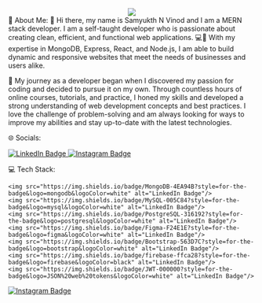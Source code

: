 <div id="header" align="center">
  <img src="https://miro.medium.com/v2/resize:fit:3200/0*de0IdiUSoJTwgsys.gif"/>
</div>
💫 About Me:
👋 Hi there, my name is Samyukth N Vinod and I am a MERN stack developer. I am a self-taught developer who is passionate about creating clean, efficient, and functional web applications. 💻🚀 With my expertise in MongoDB, Express, React, and Node.js, I am able to build dynamic and responsive websites that meet the needs of businesses and users alike.

🚀 My journey as a developer began when I discovered my passion for coding and decided to pursue it on my own. Through countless hours of online courses, tutorials, and practice, I honed my skills and developed a strong understanding of web development concepts and best practices. I love the challenge of problem-solving and am always looking for ways to improve my abilities and stay up-to-date with the latest technologies.

🌐 Socials:

<div >
 <a href="https://www.linkedin.com/in/samyukth-vinod-a86113220/">
    <img src="https://img.shields.io/badge/LinkedIn-blue?style=for-the-badge&logo=linkedin&logoColor=white" alt="LinkedIn Badge"/>
  </a>
  <a href="https://www.instagram.com/samyukth._/">
    <img src="https://img.shields.io/badge/Instagram-E4405F?style=for-the-badge&logo=instagram&logoColor=white" alt="Instagram Badge"/>
  </a>
</div>


💻 Tech Stack:
<div >

    <img src="https://img.shields.io/badge/MongoDB-4EA94B?style=for-the-badge&logo=mongodb&logoColor=white" alt="LinkedIn Badge"/>
    <img src="https://img.shields.io/badge/MySQL-005C84?style=for-the-badge&logo=mysql&logoColor=white" alt="LinkedIn Badge"/>
    <img src="https://img.shields.io/badge/PostgreSQL-316192?style=for-the-badge&logo=postgresql&logoColor=white" alt="LinkedIn Badge"/>
    <img src="https://img.shields.io/badge/Figma-F24E1E?style=for-the-badge&logo=figma&logoColor=white" alt="LinkedIn Badge"/>
    <img src="https://img.shields.io/badge/Bootstrap-563D7C?style=for-the-badge&logo=bootstrap&logoColor=white" alt="LinkedIn Badge"/>
    <img src="https://img.shields.io/badge/firebase-ffca28?style=for-the-badge&logo=firebase&logoColor=black" alt="LinkedIn Badge"/>
    <img src="https://img.shields.io/badge/JWT-000000?style=for-the-badge&logo=JSON%20web%20tokens&logoColor=white" alt="LinkedIn Badge"/>
   

  <a href="https://www.instagram.com/samyukth._/">
    <img src="https://img.shields.io/badge/Instagram-E4405F?style=for-the-badge&logo=instagram&logoColor=white" alt="Instagram Badge"/>
  </a>
</div>
